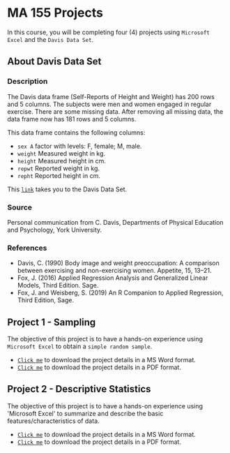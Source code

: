 # MA 155 Projects

In this course, you will be completing four (4) projects using `Microsoft Excel` and the `Davis Data Set`. 

## About Davis Data Set
### Description

The Davis data frame (Self-Reports of Height and Weight) has 200 rows and 5 columns. The subjects were men and women engaged in regular exercise. There are some missing data. After removing all missing data, the data frame now has 181 rows and 5 columns. 

This data frame contains the following columns:
- `sex A` factor with levels: F, female; M, male.
- `weight` Measured weight in kg.
- `height` Measured height in cm.
- `repwt` Reported weight in kg.
- `repht` Reported height in cm.

This [`link`](https://github.com/sylvadon5/data-files/blob/main/Davis.xlsx) takes you to the Davis Data Set. 

### Source
Personal communication from C. Davis, Departments of Physical Education and Psychology, York University.

### References
- Davis, C. (1990) Body image and weight preoccupation: A comparison between exercising and non-exercising women. Appetite, 15, 13–21.
- Fox, J. (2016) Applied Regression Analysis and Generalized Linear Models, Third Edition. Sage.
- Fox, J. and Weisberg, S. (2019) An R Companion to Applied Regression, Third Edition, Sage.


## Project 1 - Sampling
The objective of this project is to have a hands-on experience using `Microsoft Excel` to obtain a `simple random sample`.
- [`Click me`](https://github.com/sylvadon5/Statistics-Projects/blob/main/Project-1-%20SRS.docx) to download the project details in a MS Word format.
- [`Click me`](https://github.com/sylvadon5/Statistics-Projects/blob/main/Project-1-%20SRS.pdf) to download the project details in a PDF format.

## Project 2 - Descriptive Statistics
The objective of this project is to have a hands-on experience using 'Microsoft Excel' to summarize and describe the basic features/characteristics of data.
- [`Click me`](https://github.com/sylvadon5/Statistics-Projects/blob/main/Project-2-Descriptive-Statistics.docx) to download the project details in a MS Word format.
- [`Click me`](https://github.com/sylvadon5/Statistics-Projects/blob/main/Project-2-Descriptive-Statistics.pdf) to download the project details in a PDF format. 
